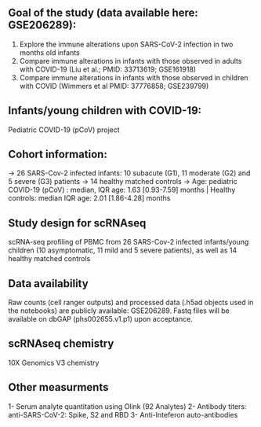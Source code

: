 
## Goal of the study (data available here: GSE206289): 

1. Explore the immune alterations upon SARS-CoV-2 infection in two months old infants
2. Compare immune alterations in infants with those observed in adults with COVID-19 (Liu et al.; PMID: 33713619; GSE161918)
3. Compare immune alterations in infants with those observed in children with COVID (Wimmers et al PMID: 37776858; GSE239799)

## Infants/young children with COVID-19: 
Pediatric COVID-19 (pCoV) project

## Cohort information:

-> 26 SARS-Cov-2 infected infants: 10 subacute (G1), 11 moderate (G2) and 5 severe (G3) patients 
-> 14 healthy matched controls
-> Age: pediatric COVID-19 (pCoV) : median, IQR age: 1.63 [0.93-7.59] months | Healthy controls:   median IQR age: 2.01 [1.86-4.28] months


## Study design for scRNAseq
scRNA-seq profiling of PBMC from 26 SARS-Cov-2 infected infants/young children (10 asymptomatic, 11 mild and 5 severe patients), as well as 14 healthy matched controls

## Data availability 

Raw counts (cell ranger outputs) and processed data (.h5ad objects used in the notebooks) are publicly available: GSE206289. 
Fastq files will be available on dbGAP (phs002655.v1.p1) upon acceptance.

## scRNAseq chemistry  
10X Genomics V3 chemistry

## Other measurments 
1- Serum analyte quantitation using Olink (92 Analytes)
2- Antibody titers:  anti-SARS-CoV-2: Spike, S2 and RBD 
3- Anti-Inteferon auto-antibodies

